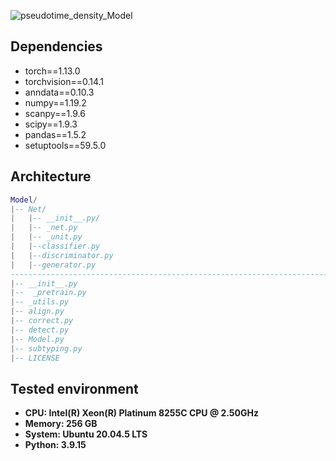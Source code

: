 ![pseudotime_density_Model](https://github.com/Kainan-Liu/scanba/assets/146005327/52e32b73-8467-48c2-9e26-4213164b5b54)

## Dependencies
- torch==1.13.0
- torchvision==0.14.1
- anndata==0.10.3
- numpy==1.19.2
- scanpy==1.9.6
- scipy==1.9.3
- pandas==1.5.2
- setuptools==59.5.0

## Architecture
```lua
Model/
|-- Net/
|   |-- __init__.py/
|   |-- _net.py
|   |-- _unit.py
|   |--classifier.py
|   |--discriminator.py
|   |--generator.py
---------------------------------------------------------------------------------------------------------------------------------------------------------------------------------------
|-- __init__.py
|--  _pretrain.py
|-- _utils.py
|-- align.py
|-- correct.py
|-- detect.py
|-- Model.py
|-- subtyping.py
|-- LICENSE
```

## Tested environment
- **CPU: Intel(R) Xeon(R) Platinum 8255C CPU @ 2.50GHz**
- **Memory: 256 GB**
- **System: Ubuntu 20.04.5 LTS**
- **Python: 3.9.15**
